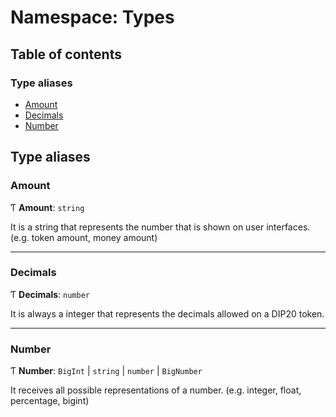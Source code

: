 # Namespace: Types

## Table of contents

### Type aliases

- [Amount](Types.md#amount)
- [Decimals](Types.md#decimals)
- [Number](Types.md#number)

## Type aliases

### Amount

Ƭ **Amount**: `string`

It is a string that represents the number that is shown on user interfaces. (e.g. token amount, money amount)

___

### Decimals

Ƭ **Decimals**: `number`

It is always a integer that represents the decimals allowed on a DIP20 token.

___

### Number

Ƭ **Number**: `BigInt` \| `string` \| `number` \| `BigNumber`

It receives all possible representations of a number. (e.g. integer, float, percentage, bigint)
